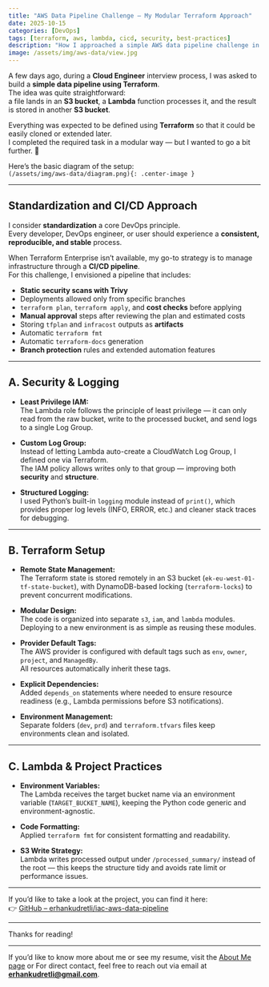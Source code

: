 ```yaml
---
title: "AWS Data Pipeline Challenge — My Modular Terraform Approach"
date: 2025-10-15
categories: [DevOps]
tags: [terraform, aws, lambda, cicd, security, best-practices]
description: "How I approached a simple AWS data pipeline challenge in a Cloud Engineer interview using Terraform modules, security best practices, and CI/CD automation."
image: /assets/img/aws-data/view.jpg
---
```


A few days ago, during a **Cloud Engineer** interview process, I was asked to build a **simple data pipeline using Terraform**.  
The idea was quite straightforward:  
a file lands in an **S3 bucket**, a **Lambda** function processes it, and the result is stored in another **S3 bucket**.  

Everything was expected to be defined using **Terraform** so that it could be easily cloned or extended later.  
I completed the required task in a modular way — but I wanted to go a bit further. 🙂  

Here’s the basic diagram of the setup:  
`(/assets/img/aws-data/diagram.png){: .center-image }`

---

## Standardization and CI/CD Approach

I consider **standardization** a core DevOps principle.  
Every developer, DevOps engineer, or user should experience a **consistent, reproducible, and stable** process.  

When Terraform Enterprise isn’t available, my go-to strategy is to manage infrastructure through a **CI/CD pipeline**.  
For this challenge, I envisioned a pipeline that includes:

- **Static security scans with Trivy**  
- Deployments allowed only from specific branches  
- `terraform plan`, `terraform apply`, and **cost checks** before applying  
- **Manual approval** steps after reviewing the plan and estimated costs  
- Storing `tfplan` and `infracost` outputs as **artifacts**  
- Automatic `terraform fmt`  
- Automatic `terraform-docs` generation  
- **Branch protection** rules and extended automation features  

---

## A. Security & Logging

- **Least Privilege IAM:**  
  The Lambda role follows the principle of least privilege — it can only read from the raw bucket, write to the processed bucket, and send logs to a single Log Group.

- **Custom Log Group:**  
  Instead of letting Lambda auto-create a CloudWatch Log Group, I defined one via Terraform.  
  The IAM policy allows writes only to that group — improving both **security** and **structure**.

- **Structured Logging:**  
  I used Python’s built-in `logging` module instead of `print()`, which provides proper log levels (INFO, ERROR, etc.) and cleaner stack traces for debugging.

---

## B. Terraform Setup

- **Remote State Management:**  
  The Terraform state is stored remotely in an S3 bucket (`ek-eu-west-01-tf-state-bucket`), with DynamoDB-based locking (`terraform-locks`) to prevent concurrent modifications.

- **Modular Design:**  
  The code is organized into separate `s3`, `iam`, and `lambda` modules.  
  Deploying to a new environment is as simple as reusing these modules.

- **Provider Default Tags:**  
  The AWS provider is configured with default tags such as `env`, `owner`, `project`, and `ManagedBy`.  
  All resources automatically inherit these tags.

- **Explicit Dependencies:**  
  Added `depends_on` statements where needed to ensure resource readiness (e.g., Lambda permissions before S3 notifications).

- **Environment Management:**  
  Separate folders (`dev`, `prd`) and `terraform.tfvars` files keep environments clean and isolated.

---

## C. Lambda & Project Practices

- **Environment Variables:**  
  The Lambda receives the target bucket name via an environment variable (`TARGET_BUCKET_NAME`), keeping the Python code generic and environment-agnostic.

- **Code Formatting:**  
  Applied `terraform fmt` for consistent formatting and readability.

- **S3 Write Strategy:**  
  Lambda writes processed output under `/processed_summary/` instead of the root — this keeps the structure tidy and avoids rate limit or performance issues.

---

If you’d like to take a look at the project, you can find it here:  
👉 [GitHub – erhankudretli/iac-aws-data-pipeline](https://github.com/erhankudretli/iac-aws-data-pipeline)

---

Thanks for reading!  

---


If you’d like to know more about me or see my resume, visit the [About Me page](/about-me) or For direct contact, feel free to reach out via email at **erhankudretli@gmail.com**.

